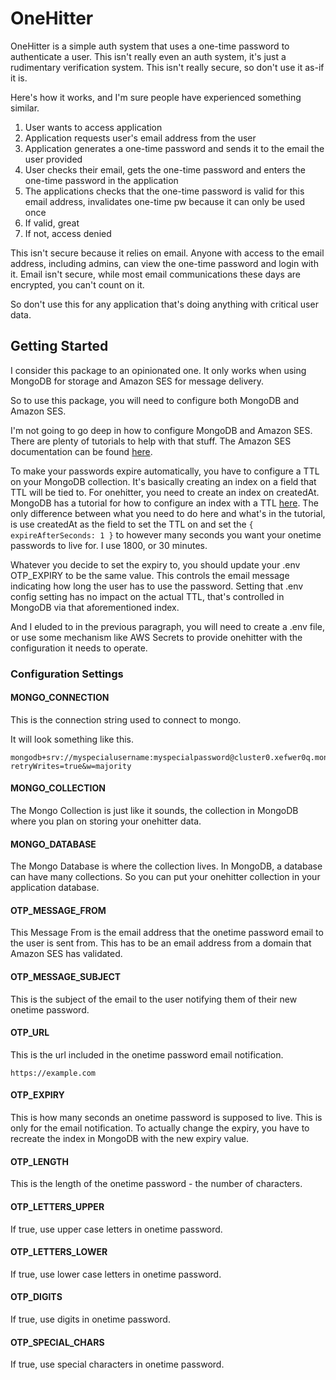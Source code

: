 # OneHitter
OneHitter is a simple auth system that uses a one-time password to authenticate a user. This isn't really even an auth system, it's just a rudimentary verification system. This isn't really secure, so don't use it as-if it is.

Here's how it works, and I'm sure people have experienced something similar. 

1. User wants to access application
2. Application requests user's email address from the user
3. Application generates a one-time password and sends it to the email the user provided
4. User checks their email, gets the one-time password and enters the one-time password in the application
5. The applications checks that the one-time password is valid for this email address, invalidates one-time pw because it can only be used once
6. If valid, great
7. If not, access denied

This isn't secure because it relies on email. Anyone with access to the email address, including admins, can view the one-time password and login with it. Email isn't secure, while most email communications these days are encrypted, you can't count on it. 

So don't use this for any application that's doing anything with critical user data.

## Getting Started 

I consider this package to an opinionated one. It only works when using MongoDB for storage and Amazon SES for message delivery.

So to use this package, you will need to configure both MongoDB and Amazon SES. 

I'm not going to go deep in how to configure MongoDB and Amazon SES. There are plenty of tutorials to help with that stuff. The Amazon SES documentation can be found [here](https://docs.aws.amazon.com/ses/latest/dg/send-email.html). 

To make your passwords expire automatically, you have to configure a TTL on your MongoDB collection. It's basically creating an index on a field that TTL will be tied to. For onehitter, you need to create an index on createdAt. MongoDB has a tutorial for how to configure an index with a TTL [here](https://www.mongodb.com/docs/manual/tutorial/expire-data/). The only difference between what you need to do here and what's in the tutorial, is use createdAt as the field to set the TTL on and set the `{ expireAfterSeconds: 1 }` to however many seconds you want your onetime passwords to live for. I use 1800, or 30 minutes. 

Whatever you decide to set the expiry to, you should update your .env OTP_EXPIRY to be the same value. This controls the email message indicating how long the user has to use the password. Setting that .env config setting has no impact on the actual TTL, that's controlled in MongoDB via that aforementioned index.

And I eluded to in the previous paragraph, you will need to create a .env file, or use some mechanism like AWS Secrets to provide onehitter with the configuration it needs to operate.

### Configuration Settings
#### MONGO_CONNECTION
This is the connection string used to connect to mongo. 

It will look something like this.
```
mongodb+srv://myspecialusername:myspecialpassword@cluster0.xefwer0q.mongodb.net/?retryWrites=true&w=majority
```

#### MONGO_COLLECTION
The Mongo Collection is just like it sounds, the collection in MongoDB where you plan on storing your onehitter data.

#### MONGO_DATABASE
The Mongo Database is where the collection lives. In MongoDB, a database can have many collections. So you can put your onehitter collection in your application database. 

#### OTP_MESSAGE_FROM
This Message From is the email address that the onetime password email to the user is sent from. This has to be an email address from a domain that Amazon SES has validated.

#### OTP_MESSAGE_SUBJECT
This is the subject of the email to the user notifying them of their new onetime password.

#### OTP_URL
This is the url included in the onetime password email notification.
```
https://example.com
```

#### OTP_EXPIRY
This is how many seconds an onetime password is supposed to live. This is only for the email notification. To actually change the expiry, you have to recreate the index in MongoDB with the new expiry value.

#### OTP_LENGTH
This is the length of the onetime password - the number of characters.

#### OTP_LETTERS_UPPER
If true, use upper case letters in onetime password.

#### OTP_LETTERS_LOWER
If true, use lower case letters in onetime password.

#### OTP_DIGITS
If true, use digits in onetime password.

#### OTP_SPECIAL_CHARS
If true, use special characters in onetime password.